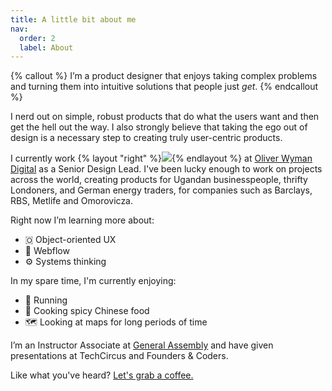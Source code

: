 ```yaml
---
title: A little bit about me
nav:
  order: 2
  label: About
---
```


{% callout %}
I’m a product designer that enjoys taking complex problems and turning them into intuitive solutions that people just _get_.
{% endcallout %}

I nerd out on simple, robust products that do what the users want and then get the hell out the way. I also strongly believe that taking the ego out of design is a necessary step to creating truly user-centric products.

I currently work {% layout "right" %}![](https://cdn-images-1.medium.com/max/2000/1*h_B5W3E2CTR7kzuUY2qvNQ.jpeg){% endlayout %} at [Oliver Wyman Digital](https://www.oliverwyman.com/index.html) as a Senior Design Lead. I've been lucky enough to work on projects across the world, creating products for Ugandan businesspeople, thrifty Londoners, and German energy traders, for companies such as Barclays, RBS, Metlife and Omorovicza.  

Right now I’m learning more about: 
- 🇴 Object-oriented UX
- 🔗 Webflow
- ⚙️ Systems thinking

In my spare time, I'm currently enjoying:
- 🏃 Running
- 🥟 Cooking spicy Chinese food
- 🗺️ Looking at maps for long periods of time

I’m an Instructor Associate at [General Assembly](https://generalassemb.ly/) and have given presentations at TechCircus and Founders & Coders.

Like what you've heard? [Let's grab a coffee.](https://jaredhill-v2.netlify.app/contact/)

